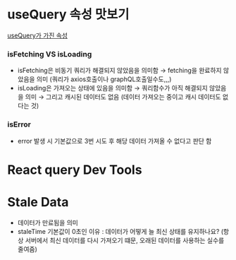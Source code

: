 # useQuery 속성 맛보기

[useQuery가 가진 속성](https://tanstack.com/query/v4/docs/reference/useQuery?from=reactQueryV3&original=https://react-query-v3.tanstack.com/reference/useQuery)

### isFetching VS isLoading

- isFetching은 비동기 쿼리가 해결되지 않았음을 의미함 → fetching을 완료하지 않았음을 의미 (쿼리가 axios호출이나 graphQL호출일수도,,,)
- isLoading은 가져오는 상태에 있음을 의미함 → 쿼리함수가 아직 해결되지 않았음을 의미 → 그리고 캐시된 데이터도 없음 (데이터 가져오는 중이고 캐시 데이터도 없다는 것)

### isError

- error 발생 시 기본값으로 3번 시도 후 해당 데이터 가져올 수 없다고 판단 함

# React query Dev Tools

# Stale Data

- 데이터가 만료됨을 의미
- staleTime 기본값이 0초인 이유 : 데이터가 어떻게 늘 최신 상태를 유지하나요? (항상 서버에서 최신 데이터를 다시 가져오기 떄문, 오래된 데이터를 사용하는 실수를 줄여줌)
